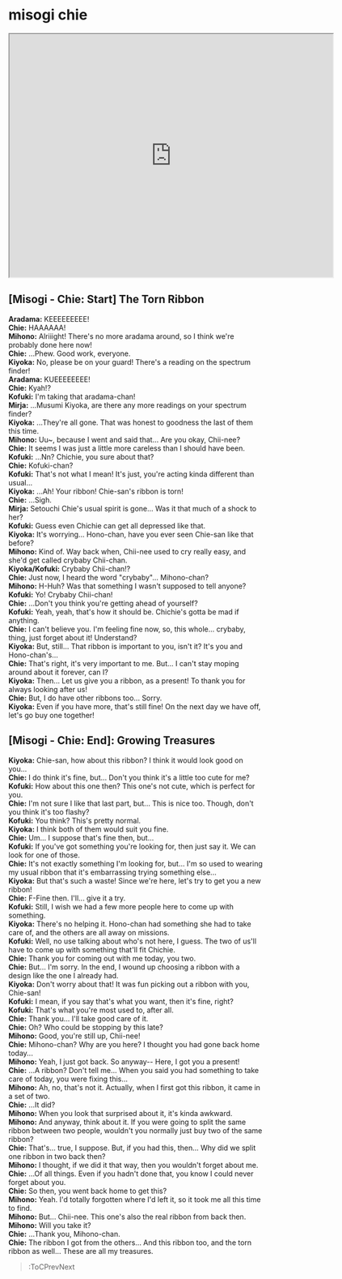 
misogi chie
===========
[<iframe width="640" height="480" src="https://www.youtube.com/embed/ECgV1cc_IOw"></iframe>](:Iframe)  

## [Misogi - Chie: Start\] The Torn Ribbon
**Aradama:** KEEEEEEEEE\!  
**Chie:** HAAAAAA\!  
**Mihono:** Alriiight\! There's no more aradama around, so I think we're probably done here now\!  
**Chie:** \.\.\.Phew\. Good work, everyone\.  
**Kiyoka:** No, please be on your guard\! There's a reading on the spectrum finder\!  
**Aradama:** KUEEEEEEEE\!  
**Chie:** Kyah\!\?  
**Kofuki:** I'm taking that aradama-chan\!  
**Mirja:** \.\.\.Musumi Kiyoka, are there any more readings on your spectrum finder\?  
**Kiyoka:** \.\.\.They're all gone\. That was honest to goodness the last of them this time\.  
**Mihono:** Uu\~, because I went and said that\.\.\. Are you okay, Chii-nee\?  
**Chie:** It seems I was just a little more careless than I should have been\.  
**Kofuki:** \.\.\.Nn\? Chichie, you sure about that\?  
**Chie:** Kofuki-chan\?  
**Kofuki:** That's not what I mean\! It's just, you're acting kinda different than usual\.\.\.  
**Kiyoka:** \.\.\.Ah\! Your ribbon\! Chie-san's ribbon is torn\!  
**Chie:** \.\.\.Sigh\.  
**Mirja:** Setouchi Chie's usual spirit is gone\.\.\. Was it that much of a shock to her\?  
**Kofuki:** Guess even Chichie can get all depressed like that\.  
**Kiyoka:** It's worrying\.\.\. Hono-chan, have you ever seen Chie-san like that before\?  
**Mihono:** Kind of\. Way back when, Chii-nee used to cry really easy, and she'd get called crybaby Chii-chan\.  
**Kiyoka/Kofuki:** Crybaby Chii-chan\!\?  
**Chie:** Just now, I heard the word \"crybaby\"\.\.\. Mihono-chan\?  
**Mihono:** H-Huh\? Was that something I wasn't supposed to tell anyone\?  
**Kofuki:** Yo\! Crybaby Chii-chan\!  
**Chie:** \.\.\.Don't you think you're getting ahead of yourself\?  
**Kofuki:** Yeah, yeah, that's how it should be\. Chichie's gotta be mad if anything\.  
**Chie:** I can't believe you\. I'm feeling fine now, so, this whole\.\.\. crybaby, thing, just forget about it\! Understand\?  
**Kiyoka:** But, still\.\.\. That ribbon is important to you, isn't it\? It's you and Hono-chan's\.\.\.  
**Chie:** That's right, it's very important to me\. But\.\.\. I can't stay moping around about it forever, can I\?  
**Kiyoka:** Then\.\.\. Let us give you a ribbon, as a present\! To thank you for always looking after us\!  
**Chie:** But, I do have other ribbons too\.\.\. Sorry\.  
**Kiyoka:** Even if you have more, that's still fine\! On the next day we have off, let's go buy one together\!  

## [Misogi - Chie: End\]: Growing Treasures
**Kiyoka:** Chie-san, how about this ribbon\? I think it would look good on you\.\.\.  
**Chie:** I do think it's fine, but\.\.\. Don't you think it's a little too cute for me\?  
**Kofuki:** How about this one then\? This one's not cute, which is perfect for you\.  
**Chie:** I'm not sure I like that last part, but\.\.\. This is nice too\. Though, don't you think it's too flashy\?  
**Kofuki:** You think\? This's pretty normal\.  
**Kiyoka:** I think both of them would suit you fine\.  
**Chie:** Um\.\.\. I suppose that's fine then, but\.\.\.  
**Kofuki:** If you've got something you're looking for, then just say it\. We can look for one of those\.  
**Chie:** It's not exactly something I'm looking for, but\.\.\. I'm so used to wearing my usual ribbon that it's embarrassing trying something else\.\.\.  
**Kiyoka:** But that's such a waste\! Since we're here, let's try to get you a new ribbon\!  
**Chie:** F-Fine then\. I'll\.\.\. give it a try\.  
**Kofuki:** Still, I wish we had a few more people here to come up with something\.  
**Kiyoka:** There's no helping it\. Hono-chan had something she had to take care of, and the others are all away on missions\.  
**Kofuki:** Well, no use talking about who's not here, I guess\. The two of us'll have to come up with something that'll fit Chichie\.  
**Chie:** Thank you for coming out with me today, you two\.  
**Chie:** But\.\.\. I'm sorry\. In the end, I wound up choosing a ribbon with a design like the one I already had\.  
**Kiyoka:** Don't worry about that\! It was fun picking out a ribbon with you, Chie-san\!  
**Kofuki:** I mean, if you say that's what you want, then it's fine, right\?  
**Kofuki:** That's what you're most used to, after all\.  
**Chie:** Thank you\.\.\. I'll take good care of it\.  
**Chie:** Oh\? Who could be stopping by this late\?  
**Mihono:** Good, you're still up, Chii-nee\!  
**Chie:** Mihono-chan\? Why are you here\? I thought you had gone back home today\.\.\.  
**Mihono:** Yeah, I just got back\. So anyway-- Here, I got you a present\!  
**Chie:** \.\.\.A ribbon\? Don't tell me\.\.\. When you said you had something to take care of today, you were fixing this\.\.\.  
**Mihono:** Ah, no, that's not it\. Actually, when I first got this ribbon, it came in a set of two\.  
**Chie:** \.\.\.It did\?  
**Mihono:** When you look that surprised about it, it's kinda awkward\.  
**Mihono:** And anyway, think about it\. If you were going to split the same ribbon between two people, wouldn't you normally just buy two of the same ribbon\?  
**Chie:** That's\.\.\. true, I suppose\. But, if you had this, then\.\.\. Why did we split one ribbon in two back then\?  
**Mihono:** I thought, if we did it that way, then you wouldn't forget about me\.  
**Chie:** \.\.\.Of all things\. Even if you hadn't done that, you know I could never forget about you\.  
**Chie:** So then, you went back home to get this\?  
**Mihono:** Yeah\. I'd totally forgotten where I'd left it, so it took me all this time to find\.  
**Mihono:** But\.\.\. Chii-nee\. This one's also the real ribbon from back then\.  
**Mihono:** Will you take it\?  
**Chie:** \.\.\.Thank you, Mihono-chan\.  
**Chie:** The ribbon I got from the others\.\.\. And this ribbon too, and the torn ribbon as well\.\.\. These are all my treasures\.  
> :ToCPrevNext